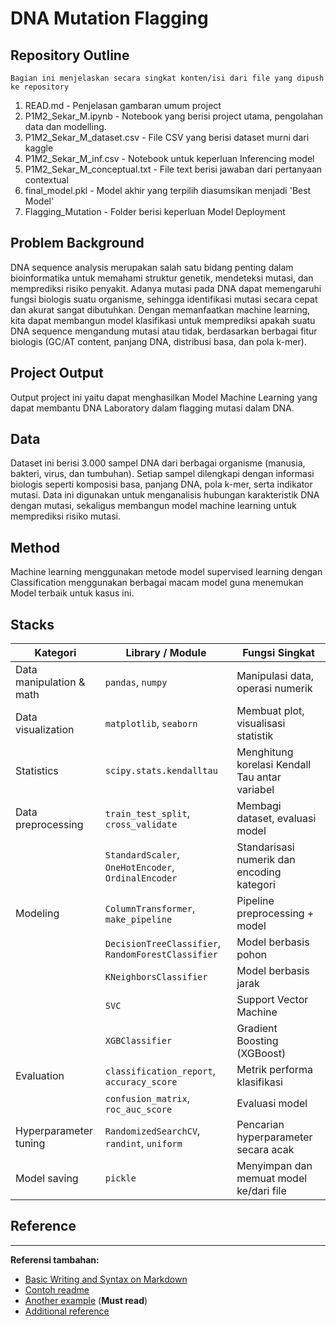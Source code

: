 # DNA Mutation Flagging

## Repository Outline
`Bagian ini menjelaskan secara singkat konten/isi dari file yang dipush ke repository`
1. READ.md - Penjelasan gambaran umum project
2. P1M2_Sekar_M.ipynb - Notebook yang berisi project utama, pengolahan data dan modelling.
3. P1M2_Sekar_M_dataset.csv - File CSV yang berisi dataset murni dari kaggle
4. P1M2_Sekar_M_inf.csv - Notebook untuk keperluan Inferencing model 
5. P1M2_Sekar_M_conceptual.txt - File text berisi jawaban dari pertanyaan contextual
6. final_model.pkl - Model akhir yang terpilih diasumsikan menjadi 'Best Model'
7. Flagging_Mutation - Folder berisi keperluan Model Deployment


## Problem Background
DNA sequence analysis merupakan salah satu bidang penting dalam bioinformatika untuk memahami struktur genetik, mendeteksi mutasi, dan memprediksi risiko penyakit. Adanya mutasi pada DNA dapat memengaruhi fungsi biologis suatu organisme, sehingga identifikasi mutasi secara cepat dan akurat sangat dibutuhkan. Dengan memanfaatkan machine learning, kita dapat membangun model klasifikasi untuk memprediksi apakah suatu DNA sequence mengandung mutasi atau tidak, berdasarkan berbagai fitur biologis (GC/AT content, panjang DNA, distribusi basa, dan pola k-mer).

## Project Output
Output project ini yaitu dapat menghasilkan Model Machine Learning yang dapat membantu DNA Laboratory dalam flagging mutasi dalam DNA.

## Data
Dataset ini berisi 3.000 sampel DNA dari berbagai organisme (manusia, bakteri, virus, dan tumbuhan). Setiap sampel dilengkapi dengan informasi biologis seperti komposisi basa, panjang DNA, pola k-mer, serta indikator mutasi. Data ini digunakan untuk menganalisis hubungan karakteristik DNA dengan mutasi, sekaligus membangun model machine learning untuk memprediksi risiko mutasi.

## Method
Machine learning menggunakan metode model supervised learning dengan Classification menggunakan berbagai macam model guna menemukan Model terbaik untuk kasus ini.

## Stacks
| **Kategori**             | **Library / Module**                                | **Fungsi Singkat**                             |
| ------------------------ | --------------------------------------------------- | ---------------------------------------------- |
| Data manipulation & math | `pandas`, `numpy`                                   | Manipulasi data, operasi numerik               |
| Data visualization       | `matplotlib`, `seaborn`                             | Membuat plot, visualisasi statistik            |
| Statistics               | `scipy.stats.kendalltau`                            | Menghitung korelasi Kendall Tau antar variabel |
| Data preprocessing       | `train_test_split`, `cross_validate`                | Membagi dataset, evaluasi model                |
|                          | `StandardScaler`, `OneHotEncoder`, `OrdinalEncoder` | Standarisasi numerik dan encoding kategori     |
| Modeling                 | `ColumnTransformer`, `make_pipeline`                | Pipeline preprocessing + model                 |
|                          | `DecisionTreeClassifier`, `RandomForestClassifier`  | Model berbasis pohon                           |
|                          | `KNeighborsClassifier`                              | Model berbasis jarak                           |
|                          | `SVC`                                               | Support Vector Machine                         |
|                          | `XGBClassifier`                                     | Gradient Boosting (XGBoost)                    |
| Evaluation               | `classification_report`, `accuracy_score`           | Metrik performa klasifikasi                    |
|                          | `confusion_matrix`, `roc_auc_score`                 | Evaluasi model                                 |
| Hyperparameter tuning    | `RandomizedSearchCV`, `randint`, `uniform`          | Pencarian hyperparameter secara acak           |
| Model saving             | `pickle`                                            | Menyimpan dan memuat model ke/dari file        |


## Reference


---

**Referensi tambahan:**
- [Basic Writing and Syntax on Markdown](https://docs.github.com/en/get-started/writing-on-github/getting-started-with-writing-and-formatting-on-github/basic-writing-and-formatting-syntax)
- [Contoh readme](https://github.com/fahmimnalfrzki/Swift-XRT-Automation)
- [Another example](https://github.com/sanggusti/final_bangkit) (**Must read**)
- [Additional reference](https://www.freecodecamp.org/news/how-to-write-a-good-readme-file/)